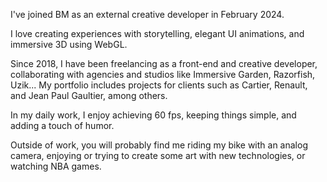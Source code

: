 I've joined BM as an external creative developer in February 2024.

I love creating experiences with storytelling, elegant UI animations, and immersive 3D using WebGL.

Since 2018, I have been freelancing as a front-end and creative developer, collaborating with agencies and studios like Immersive Garden, Razorfish, Uzik... My portfolio includes projects for clients such as Cartier, Renault, and Jean Paul Gaultier, among others.

In my daily work, I enjoy achieving 60 fps, keeping things simple, and adding a touch of humor.

Outside of work, you will probably find me riding my bike with an analog camera, enjoying or trying to create some art with new technologies, or watching NBA games.
